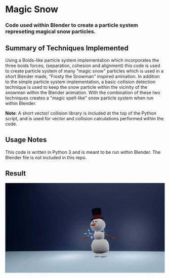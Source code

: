 # Magic Snow
### Code used within Blender to create a particle system represeting magical snow particles.

## Summary of Techniques Implemented
Using a Boids-like particle system implementation which incorporates the three boids forces, (separation, cohesion and alignment) this code is used to create particle system of many "magic snow" particles which is used in a short Blender made, "Frosty the Snowman" inspired animation.
In addition to the simple particle system implementation, a basic collision detection technique is used to keep the snow particle within the vicinity of the snowman within the Blender animation. With the combination of these two techniques creates a "magic spell-like" snow particle system when run within Blender.

**Note**: A short vector/ collision library is included at the top of the Python script, and is used for vector and collision calculations performed within the code.

## Usage Notes
This code is written in Python 3 and is meant to be run within Blender. The Blender file is not included in this repo.

## Result
![](demo.gif)
